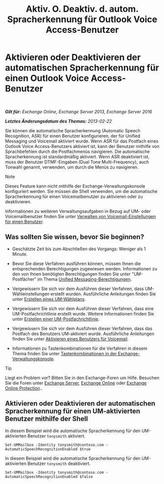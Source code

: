 ﻿---
title: 'Aktiv. O. Deaktiv. d. autom. Spracherkennung für Outlook Voice Access-Benutzer'
TOCTitle: Aktivieren oder Deaktivieren der automatischen Spracherkennung für einen Outlook Voice Access-Benutzer
ms:assetid: 58f41016-e725-432b-953e-415d61e0664c
ms:mtpsurl: https://technet.microsoft.com/de-de/library/Bb232062(v=EXCHG.150)
ms:contentKeyID: 50554833
ms.date: 04/24/2018
mtps_version: v=EXCHG.150
ms.translationtype: HT
---

# Aktivieren oder Deaktivieren der automatischen Spracherkennung für einen Outlook Voice Access-Benutzer

 

_**Gilt für:** Exchange Online, Exchange Server 2013, Exchange Server 2016_

_**Letztes Änderungsdatum des Themas:** 2013-02-22_

Sie können die automatische Spracherkennung (Automatic Speech Recognition, ASR) für einen Benutzer konfigurieren, der für Unified Messaging und Voicemail aktiviert wurde. Wenn ASR für das Postfach eines Outlook Voice Access-Benutzers aktiviert ist, kann der Benutzer mithilfe von Sprachbefehlen durch die Postfachmenüs navigieren. Die automatische Spracherkennung ist standardmäßig aktiviert. Wenn ASR deaktiviert ist, muss der Benutzer DTMF-Eingaben (Dual Tone Multi-Frequency), auch Tonwahl genannt, verwenden, um durch die Menüs zu navigieren.


> [!NOTE]
> Dieses Feature kann nicht mithilfe der Exchange-Verwaltungskonsole konfiguriert werden. Sie müssen die Shell verwenden, um die automatische Spracherkennung für einen Voicemailbenutzer zu aktivieren oder zu deaktivieren.



Informationen zu weiteren Verwaltungsaufgaben in Bezug auf UM- oder Voicemailbenutzer finden Sie unter [Verwalten von Voicemail-Einstellungen für einen Benutzer](manage-voice-mail-settings-for-a-user-exchange-2013-help.md).

## Was sollten Sie wissen, bevor Sie beginnen?

  - Geschätzte Zeit bis zum Abschließen des Vorgangs: Weniger als 1 Minute.

  - Bevor Sie diese Verfahren ausführen können, müssen Ihnen die entsprechenden Berechtigungen zugewiesen werden. Informationen zu den von Ihnen benötigten Berechtigungen finden Sie unter "UM-Postfächer" im Thema [Unified Messaging-Berechtigungen](unified-messaging-permissions-exchange-2013-help.md).

  - Vergewissern Sie sich vor dem Ausführen dieser Verfahren, dass UM-Wähleinstellungen erstellt wurden. Ausführliche Anleitungen finden Sie unter [Erstellen eines UM-Wählplans](https://review.docs.microsoft.com/de-de/exchange/voice-mail-unified-messaging/connect-voice-mail-system/create-um-dial-plan).

  - Vergewissern Sie sich vor dem Ausführen dieser Verfahren, dass eine UM-Postfachrichtlinie erstellt wurde. Weitere Informationen finden Sie unter [Erstellen einer UM-Postfachrichtlinie](https://review.docs.microsoft.com/de-de/exchange/voice-mail-unified-messaging/set-up-voice-mail/create-um-mailbox-policy).

  - Vergewissern Sie sich vor dem Ausführen dieser Verfahren, dass das Postfach des Benutzers UM-aktiviert wurde. Ausführliche Anleitungen finden Sie unter [Aktivieren eines Benutzers für Voicemail](https://review.docs.microsoft.com/de-de/exchange/voice-mail-unified-messaging/set-up-voice-mail/enable-a-user-for-voice-mail).

  - Informationen zu Tastenkombinationen für die Verfahren in diesem Thema finden Sie unter [Tastenkombinationen in der Exchange-Verwaltungskonsole](keyboard-shortcuts-in-the-exchange-admin-center-exchange-online-protection-help.md).


> [!TIP]
> Liegt ein Problem vor? Bitten Sie in den Exchange-Foren um Hilfe. Besuchen Sie die Foren unter <A href="https://go.microsoft.com/fwlink/p/?linkid=60612">Exchange Server</A>, <A href="https://go.microsoft.com/fwlink/p/?linkid=267542">Exchange Online</A> oder <A href="https://go.microsoft.com/fwlink/p/?linkid=285351">Exchange Online Protection</A>..



## Aktivieren oder Deaktivieren der automatischen Spracherkennung für einen UM-aktivierten Benutzer mithilfe der Shell

In diesem Beispiel wird die automatische Spracherkennung für den UM-aktivierten Benutzer `tonysmith` aktiviert.

    Set-UMMailbox -Identity tonysmith@contoso.com -AutomaticSpeechRecognitionEnabled $true

In diesem Beispiel wird die automatische Spracherkennung für den UM-aktivierten Benutzer `tonysmith` deaktiviert.

    Set-UMMailbox -Identity tonysmith@contoso.com -AutomaticSpeechRecognitionEnabled $false

